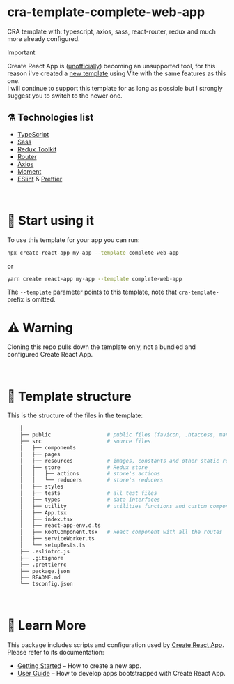 # cra-template-complete-web-app

CRA template with: typescript, axios, sass, react-router, redux and much more already configured.

> [!IMPORTANT]
> Create React App is ([unofficially](https://github.com/facebook/create-react-app/issues/13393)) becoming an unsupported tool, for this reason i've created a [new template](https://github.com/ChrisUser/vite-complete-react-app) using Vite with the same features as this one.\
> I will continue to support this template for as long as possible but I strongly suggest you to switch to the newer one.

## ⚗️ Technologies list

- [TypeScript](https://www.typescriptlang.org/)
- [Sass](https://sass-lang.com/)
- [Redux Toolkit](https://redux-toolkit.js.org/)
- [Router](https://reactrouter.com/)
- [Axios](https://axios-http.com/)
- [Moment](https://momentjs.com/)
- [ESlint](https://eslint.org/) & [Prettier](https://prettier.io/)

<br />

# 🚀 Start using it

To use this template for your app you can run:

```sh
npx create-react-app my-app --template complete-web-app
```

or

```sh
yarn create react-app my-app --template complete-web-app
```

The `--template` parameter points to this template, note that `cra-template-` prefix is omitted.

# ⚠️ Warning

Cloning this repo pulls down the template only, not a bundled and configured Create React App.

<br />

# 🧬 Template structure

This is the structure of the files in the template:

```sh
    │
    ├── public                  # public files (favicon, .htaccess, manifest, ...)
    ├── src                     # source files
    │   ├── components
    │   ├── pages
    │   ├── resources           # images, constants and other static resources
    │   ├── store               # Redux store
    │   │   ├── actions         # store's actions
    │   │   └── reducers        # store's reducers
    │   ├── styles
    │   ├── tests               # all test files
    │   ├── types               # data interfaces
    │   ├── utility             # utilities functions and custom components
    │   ├── App.tsx
    │   ├── index.tsx
    │   ├── react-app-env.d.ts
    │   ├── RootComponent.tsx   # React component with all the routes
    │   ├── serviceWorker.ts
    │   └── setupTests.ts
    ├── .eslintrc.js
    ├── .gitignore
    ├── .prettierrc
    ├── package.json
    ├── README.md
    └── tsconfig.json
```

<br />

# 📖 Learn More

This package includes scripts and configuration used by [Create React App](https://github.com/facebook/create-react-app).\
Please refer to its documentation:

- [Getting Started](https://facebook.github.io/create-react-app/docs/getting-started) – How to create a new app.
- [User Guide](https://facebook.github.io/create-react-app/) – How to develop apps bootstrapped with Create React App.
